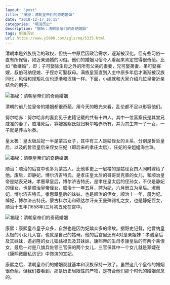 ```yaml
---
layout: "post"
title: "揭秘：清朝皇帝们的奇葩婚姻"
date: "2018-12-17 16:15"
categories: "明清历史"
description: "揭秘：清朝皇帝们的奇葩婚姻"
tags: 明清历史
url: https://www.y5000.com/zgls/mq/5335.html
---
```






清朝本是外族统治的政权，但统一中原后因政治需求，逐渐被汉化。但有些习俗一直有所保留，如近亲通婚的习俗。他们的婚姻习俗今人看起来肯定觉得很奇葩。比如
“收继婚”，即；子可娶除生母之外的所有父亲的妻妾，兄可娶弟妻、弟可娶寡嫂，叔伯可纳侄媳、子侄亦可娶叔母。满族皇室直到入主中原多年后才渐渐被汉族同化，风俗和规矩礼仪也逐渐和汉族一样。下面，小编就和大家介绍几位皇帝近亲结合的例子。

![揭秘：清朝皇帝们的奇葩婚姻](/uploads/allimg/161116/6-161116144609454.JPG)

清朝的前几位皇帝的婚姻都很奇葩，用今天的眼光来看，乱伦都不足以形容他们。

努尔哈赤：努尔哈赤的妻妾见于史籍记载的共有十四人。其中一位富察氏是其堂兄威准的妻子，威准死后，寡嫂富察氏就归努尔哈赤所有，并为其生育一子一女，一子就是莽古尔泰。

皇太极：皇太极后妃一半是蒙古女子，其中有三人是姑侄女的关系，分别是哲哲皇后，以及的哲哲皇后亲侄女庄妃（即后来的孝庄太后）、庄妃的亲姐姐海兰珠。

![揭秘：清朝皇帝们的奇葩婚姻](/uploads/allimg/161116/6-161116144624302.JPG)

顺治：顺治的后宫中也多为蒙古人，比他爹更上一层楼的是姑侄女四人同时嫁给了他。废后，即静妃，博尔济吉特氏，是孝庄皇太后的哥哥吴克善的女儿，和顺治皇帝是姑表兄妹。孝惠章皇后，博尔济吉特氏，是孝庄皇太后的侄孙女，不仅是静妃的侄女，也是顺治皇帝侄女，顺治十一年五月，聘为妃，六月册立为皇后。淑惠妃，博尔济吉特氏，孝惠章皇后的妹妹，也是顺治的侄女，顺治十一年，册为妃。悼妃，博尔济吉特氏。蒙古科尔沁和硕达尔汗亲王曼殊锡礼之女，也是静妃侄女，顺治十五年(1658年)三月初五死在宫中。

![揭秘：清朝皇帝们的奇葩婚姻](/uploads/allimg/161116/6-16111614463V60.JPG)

康熙：康熙皇帝皇子众多，自然也是因为妃嫔众多的缘故。据野史记载，他曾纳皇太极的小女儿入宫，也就是自己的姑母。他的后宫里还有4对是亲姐妹：孝诚皇后及其妹妹，遏必隆的女儿钮祜禄氏及其妹妹，康熙帝的生母孝康皇后的有两个亲侄女，最后一对是八旗兵佐领三官保的两个女儿，三官保其中一个女儿就是邓婕在《康熙微服私访记》中饰演的宜妃。

康熙之后，清朝皇帝们的婚姻观就基本和汉族保持一致了。虽然这几个皇帝的婚姻很奇葩，但我们要看到，那是历史局限性的产物，是符合他们那个时代的婚姻观念的。
